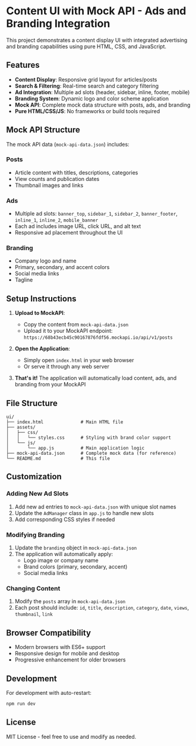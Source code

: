 # Content UI with Mock API - Ads and Branding Integration

This project demonstrates a content display UI with integrated advertising and branding capabilities using pure HTML, CSS, and JavaScript.

## Features

- **Content Display**: Responsive grid layout for articles/posts
- **Search & Filtering**: Real-time search and category filtering
- **Ad Integration**: Multiple ad slots (header, sidebar, inline, footer, mobile)
- **Branding System**: Dynamic logo and color scheme application
- **Mock API**: Complete mock data structure with posts, ads, and branding
- **Pure HTML/CSS/JS**: No frameworks or build tools required

## Mock API Structure

The mock API data (`mock-api-data.json`) includes:

### Posts
- Article content with titles, descriptions, categories
- View counts and publication dates
- Thumbnail images and links

### Ads
- Multiple ad slots: `banner_top`, `sidebar_1`, `sidebar_2`, `banner_footer`, `inline_1`, `inline_2`, `mobile_banner`
- Each ad includes image URL, click URL, and alt text
- Responsive ad placement throughout the UI

### Branding
- Company logo and name
- Primary, secondary, and accent colors
- Social media links
- Tagline

## Setup Instructions

1. **Upload to MockAPI**:
   - Copy the content from `mock-api-data.json`
   - Upload it to your MockAPI endpoint: `https://68b43ecb45c90167876fdf56.mockapi.io/api/v1/posts`

2. **Open the Application**:
   - Simply open `index.html` in your web browser
   - Or serve it through any web server

3. **That's it!** The application will automatically load content, ads, and branding from your MockAPI

## File Structure

```
ui/
├── index.html              # Main HTML file
├── assets/
│   ├── css/
│   │   └── styles.css      # Styling with brand color support
│   └── js/
│       └── app.js          # Main application logic
├── mock-api-data.json      # Complete mock data (for reference)
└── README.md               # This file
```

## Customization

### Adding New Ad Slots
1. Add new ad entries to `mock-api-data.json` with unique slot names
2. Update the `AdManager` class in `app.js` to handle new slots
3. Add corresponding CSS styles if needed

### Modifying Branding
1. Update the `branding` object in `mock-api-data.json`
2. The application will automatically apply:
   - Logo image or company name
   - Brand colors (primary, secondary, accent)
   - Social media links

### Changing Content
1. Modify the `posts` array in `mock-api-data.json`
2. Each post should include: `id`, `title`, `description`, `category`, `date`, `views`, `thumbnail`, `link`

## Browser Compatibility

- Modern browsers with ES6+ support
- Responsive design for mobile and desktop
- Progressive enhancement for older browsers

## Development

For development with auto-restart:
```bash
npm run dev
```

## License

MIT License - feel free to use and modify as needed.

